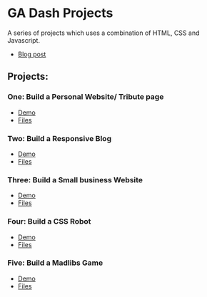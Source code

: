 # GA Dash Projects 

A series of projects which uses a combination of HTML, CSS and Javascript.
- [Blog post](https://urbanwudangwarrior.wordpress.com/2017/11/21/dash-projects-updated/)

## Projects:
### One: Build a Personal Website/ Tribute page

- [Demo](https://codepen.io/malevolentninja/pen/BWgvJN)
- [Files]()

### Two: Build a Responsive Blog

- [Demo](https://codepen.io/malevolentninja/full/qVJwMm/)
- [Files](https://github.com/malevolentninja/dashProjects/tree/master/Html-CSS-Javascript/PROJECT-2-BUILD-A-RESPONSIVE-BLOG-THEME/responsive_blog)

### Three: Build a Small business Website 

- [Demo](https://codepen.io/malevolentninja/full/gwPaoX/)
- [Files](https://github.com/malevolentninja/dashProjects/tree/master/Html-CSS-Javascript/PROJECT-3-BUILD-A-SMALL-BUSINESS-WEBSITE/restaurant_menu)

### Four: Build a CSS Robot 

- [Demo](https://codepen.io/malevolentninja/full/QKGWmp/)
- [Files](https://github.com/malevolentninja/dashProjects/tree/master/Html-CSS-Javascript/PROJECT_FOUR_BUILD_A_CSS_ROBOT)

### Five: Build a Madlibs Game

- [Demo](https://codepen.io/malevolentninja/full/ZpBwmW/)
- [Files](https://github.com/malevolentninja/dashProjects/tree/master/Html-CSS-Javascript/PROJECT_FIVE_BUILD_A_MADLIBS_GAME)
